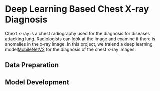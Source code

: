 # Deep Learning Based Chest X-ray Diagnosis

Chext x-ray is a chest radiography used for the diagnosis for diseases attacking lung. Radiologists can look at the image and examine if there is anomalies in the x-ray image. In this project, we traiend a deep learning model[MobileNetV2]([docs/CONTRIBUTING.md](https://www.tensorflow.org/api_docs/python/tf/keras/applications/mobilenet_v2/MobileNetV2)) for the diagnosis of the chest x-ray images.
## Data Preparation

## Model Development

